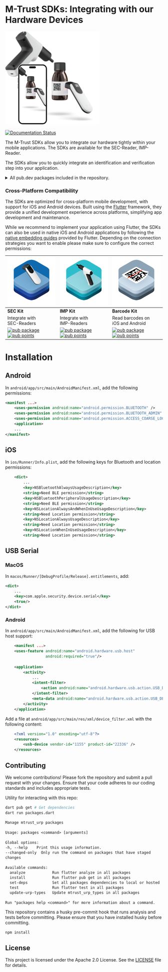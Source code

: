 # M-Trust SDKs: Integrating with our Hardware Devices
<img src="https://github.com/emdgroup/mtrust-urp/blob/main/banner.png?raw=true" width="300"/>


[![Documentation Status](https://img.shields.io/badge/Documentation-M--Trust%20SDKs-blue?style=flat&logo=readthedocs)](https://docs.mtrust.io/sdks)

The M-Trust SDKs allow you to integrate our hardware tightly within your mobile applications. The SDKs are available for the SEC-Reader, IMP-Reader.

The SDKs allow you to quickly integrate an identification and verification step into your application.

<details>
    <summary>All pub.dev packages included in the repository.</summary>

#### mtrust_urp_core
[![pub package](https://img.shields.io/pub/v/mtrust_urp_core.svg)](https://pub.dev/packages/mtrust_urp_core)
[![pub points](https://img.shields.io/pub/points/mtrust_urp_core)](https://pub.dev/packages/mtrust_urp_core/score)

#### mtrust_urp_ui
[![pub package](https://img.shields.io/pub/v/mtrust_urp_ui.svg)](https://pub.dev/packages/mtrust_urp_ui)
[![pub points](https://img.shields.io/pub/points/mtrust_urp_ui)](https://pub.dev/packages/mtrust_urp_ui/score)
#### mtrust_urp_ble_strategy
[![pub package](https://img.shields.io/pub/v/mtrust_urp_ble_strategy.svg)](https://pub.dev/packages/mtrust_urp_ble_strategy)
[![pub points](https://img.shields.io/pub/points/mtrust_urp_ble_strategy)](https://pub.dev/packages/mtrust_urp_ble_strategy/score)
#### mtrust_urp_virtual_strategy
[![pub package](https://img.shields.io/pub/v/mtrust_urp_virtual_strategy.svg)](https://pub.dev/packages/mtrust_urp_virtual_strategy)
[![pub points](https://img.shields.io/pub/points/mtrust_urp_virtual_strategy)](https://pub.dev/packages/mtrust_urp_virtual_strategy/score)

</details>


### Cross-Platform Compatibility

The SDKs are optimized for cross-platform mobile development, with support for iOS and Android devices. Built using the [Flutter](https://flutter.dev/) framework, they provide a unified development experience across platforms, simplifying app development and maintenance.

While we recommend to implement your application using Flutter, the SDKs can also be used in native iOS and Android applications by following the [native embedding guides](https://docs.flutter.dev/add-to-app) provided by Flutter.
Depending on the connection strategies you want to enable please make sure to configure the correct permissions:

| <img src="https://github.com/emdgroup/mtrust-sec-kit/blob/main/banner.png?raw=true" width="200">                                                                                                                                | <img src="https://github.com/emdgroup/mtrust-imp-kit/blob/main/banner.png?raw=true" width="200">                                                                                                                                | <img src="https://github.com/emdgroup/mtrust-barcode-kit/blob/main/banner.png?raw=true" width="200">                                                                                                                                            |
| ------------------------------------------------------------------------------------------------------------------------------------------------------------------------------------------------------------------------------- | ------------------------------------------------------------------------------------------------------------------------------------------------------------------------------------------------------------------------------- | ----------------------------------------------------------------------------------------------------------------------------------------------------------------------------------------------------------------------------------------------- |
| **SEC Kit**                                                                                                                                                                                                                     | **IMP Kit**                                                                                                                                                                                                                     | **Barcode Kit**                                                                                                                                                                                                                                 |
| Integrate with</br>SEC-Readers                                                                                                                                                                                                  | Integrate with</br>IMP-Readers                                                                                                                                                                                                  | Read barcodes on</br> iOS and Android                                                                                                                                                                                                           |
| [![pub package](https://img.shields.io/pub/v/mtrust_sec_kit.svg)](https://pub.dev/packages/mtrust_sec_kit)</br>[![pub points](https://img.shields.io/pub/points/mtrust_sec_kit)](https://pub.dev/packages/mtrust_sec_kit/score) | [![pub package](https://img.shields.io/pub/v/mtrust_imp_kit.svg)](https://pub.dev/packages/mtrust_imp_kit)</br>[![pub points](https://img.shields.io/pub/points/mtrust_imp_kit)](https://pub.dev/packages/mtrust_imp_kit/score) | [![pub package](https://img.shields.io/pub/v/mtrust_barcode_kit.svg)](https://pub.dev/packages/mtrust_barcode_kit)</br>[![pub points](https://img.shields.io/pub/points/mtrust_barcode_kit)](https://pub.dev/packages/mtrust_barcode_kit/score) |


# Installation

## Android

In `android/app/src/main/AndroidManifest.xml`, add the following permissions:

```xml
<manifest ...>
    <uses-permission android:name="android.permission.BLUETOOTH" />
    <uses-permission android:name="android.permission.BLUETOOTH_ADMIN" />
    <uses-permission android:name="android.permission.ACCESS_COARSE_LOCATION"/>
    <application>
    ...
</manifest>
```

## iOS

In `ios/Runner/Info.plist`, add the following keys for Bluetooth and location permissions:

```xml
    <dict>
        ...
	    <key>NSBluetoothAlwaysUsageDescription</key>
	    <string>Need BLE permission</string>
	    <key>NSBluetoothPeripheralUsageDescription</key>
	    <string>Need BLE permission</string>
	    <key>NSLocationAlwaysAndWhenInUseUsageDescription</key>
	    <string>Need Location permission</string>
	    <key>NSLocationAlwaysUsageDescription</key>
	    <string>Need Location permission</string>
	    <key>NSLocationWhenInUseUsageDescription</key>
	    <string>Need Location permission</string>
```

## USB Serial
### MacOS
In `macos/Runner/[DebugProfile/Release].entitlements`, add:

```xml
<dict>
    ...
    <key>com.apple.security.device.serial</key>
    <true/>
</dict>
```

### Android
In `android/app/src/main/AndroidManifest.xml`, add the following for USB host support:

```xml
    <manifest ...>
    <uses-feature android:name="android.hardware.usb.host"
                  android:required="true"/>

    <application>
        <activity>
            ...
            <intent-filter>
                <action android:name="android.hardware.usb.action.USB_DEVICE_ATTACHED" />
            </intent-filter>
            <meta-data android:name="android.hardware.usb.action.USB_DEVICE_ATTACHED" android:resource="@xml/device_filter" />
        </activity>
    </application>

```

Add a file at `android/app/src/main/res/xml/device_filter.xml` with the following content:

```xml
    <?xml version="1.0" encoding="utf-8"?>
    <resources>
        <usb-device vendor-id="1155" product-id="22336" />
    </resources>
```

## Contributing
We welcome contributions! Please fork the repository and submit a pull request with your changes. Ensure that your code adheres to our coding standards and includes appropriate tests.

Utility for interacting with this repo:

```sh 
dart pub get # Get dependencies
dart run packages.dart 
```

```
Manage mtrust_urp packages

Usage: packages <command> [arguments]

Global options:
-h, --help    Print this usage information.
--changed-only  Only run the command on packages that have staged changes

Available commands:
  analyze            Run flutter analyze in all packages
  install            Run flutter pub get in all packages
  set-deps           Set all packages dependencies to local or hosted
  test               Run flutter test in all packages
  update-urp-types   Update mtrust_urp_types in all packages

Run "packages help <command>" for more information about a command.
```

This repository contains a husky pre-commit hook that runs analysis and tests before committing. Please ensure that you have installed husky before committing.

```sh
npm install 
```



## License
This project is licensed under the Apache 2.0 License. See the [LICENSE](./LICENSE) file for details.